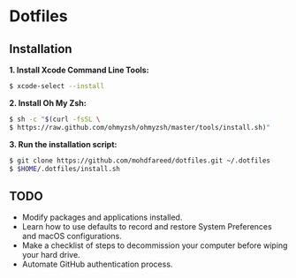 # Dotfiles

## Installation

**1. Install Xcode Command Line Tools:**

```sh
$ xcode-select --install
```

**2. Install Oh My Zsh:**

```sh
$ sh -c "$(curl -fsSL \
$ https://raw.github.com/ohmyzsh/ohmyzsh/master/tools/install.sh)"
```

**3. Run the installation script:**

```sh
$ git clone https://github.com/mohdfareed/dotfiles.git ~/.dotfiles
$ $HOME/.dotfiles/install.sh
```

## TODO

- Modify packages and applications installed.
- Learn how to use defaults to record and restore System Preferences and macOS configurations.
- Make a checklist of steps to decommission your computer before wiping your hard drive.
- Automate GitHub authentication process.
